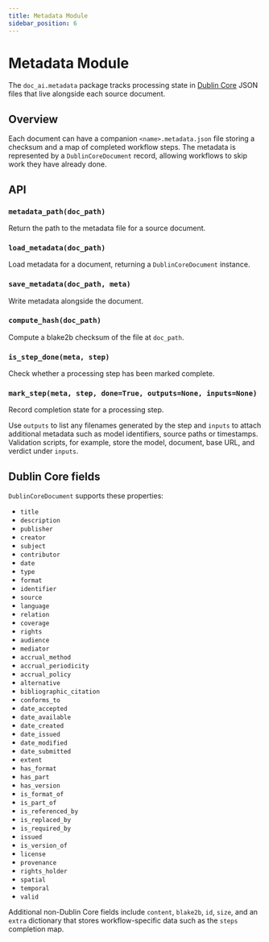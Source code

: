 ```yaml
---
title: Metadata Module
sidebar_position: 6
---
```


# Metadata Module

The `doc_ai.metadata` package tracks processing state in [Dublin Core](https://www.dublincore.org/specifications/dublin-core/) JSON files that live alongside each source document.

## Overview

Each document can have a companion `<name>.metadata.json` file storing a checksum and a map of completed workflow steps. The metadata is represented by a `DublinCoreDocument` record, allowing workflows to skip work they have already done.

## API

### `metadata_path(doc_path)`
Return the path to the metadata file for a source document.

### `load_metadata(doc_path)`
Load metadata for a document, returning a `DublinCoreDocument` instance.

### `save_metadata(doc_path, meta)`
Write metadata alongside the document.

### `compute_hash(doc_path)`
Compute a blake2b checksum of the file at `doc_path`.

### `is_step_done(meta, step)`
Check whether a processing step has been marked complete.

### `mark_step(meta, step, done=True, outputs=None, inputs=None)`
Record completion state for a processing step.

Use `outputs` to list any filenames generated by the step and `inputs` to
attach additional metadata such as model identifiers, source paths or
timestamps. Validation scripts, for example, store the model, document, base
URL, and verdict under `inputs`.

## Dublin Core fields

`DublinCoreDocument` supports these properties:

- `title`
- `description`
- `publisher`
- `creator`
- `subject`
- `contributor`
- `date`
- `type`
- `format`
- `identifier`
- `source`
- `language`
- `relation`
- `coverage`
- `rights`
- `audience`
- `mediator`
- `accrual_method`
- `accrual_periodicity`
- `accrual_policy`
- `alternative`
- `bibliographic_citation`
- `conforms_to`
- `date_accepted`
- `date_available`
- `date_created`
- `date_issued`
- `date_modified`
- `date_submitted`
- `extent`
- `has_format`
- `has_part`
- `has_version`
- `is_format_of`
- `is_part_of`
- `is_referenced_by`
- `is_replaced_by`
- `is_required_by`
- `issued`
- `is_version_of`
- `license`
- `provenance`
- `rights_holder`
- `spatial`
- `temporal`
- `valid`

Additional non-Dublin Core fields include `content`, `blake2b`, `id`, `size`, and an `extra` dictionary that stores workflow-specific data such as the `steps` completion map.
